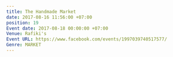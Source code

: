 ```yaml
---
title: The Handmade Market
date: 2017-08-16 11:56:00 +07:00
position: 19
Event date: 2017-08-18 00:00:00 +07:00
Venue: Rafiki's
Event URL: https://www.facebook.com/events/1997039740517577/
Genre: MARKET
---
```


